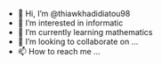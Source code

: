 - 👋 Hi, I’m @thiawkhadidiatou98
- 👀 I’m interested in informatic
- 🌱 I’m currently learning mathematics
- 💞️ I’m looking to collaborate on ...
- 📫 How to reach me ...

<!---
thiawkhadidiatou98/thiawkhadidiatou98 is a ✨ special ✨ repository because its `README.md` (this file) appears on your GitHub profile.
You can click the Preview link to take a look at your changes.
--->
